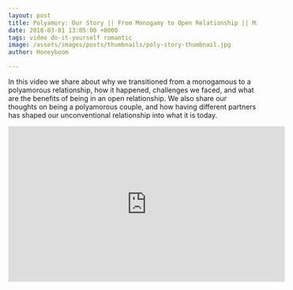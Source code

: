 ```yaml
---
layout: post
title: Polyamory: Our Story || From Monogamy to Open Relationship || Millenial Relationships
date: 2018-03-01 13:05:00 +0000
tags: video do-it-yourself romantic
image: /assets/images/posts/thumbnails/poly-story-thumbnail.jpg
author: Honeyboom

---
```

 In this video we share about why we transitioned from a monogamous to a polyamorous relationship, how it happened, challenges we faced, and what are the benefits of being in an open relationship. We also share our thoughts on being a polyamorous couple, and how having different partners has shaped our unconventional relationship into what it is today.

<div class="video-container"><iframe width="560" height="315" src="https://www.youtube.com/embed/8RC2lxuAsMg" frameborder="0" allow="autoplay; encrypted-media" allowfullscreen></iframe></div>
